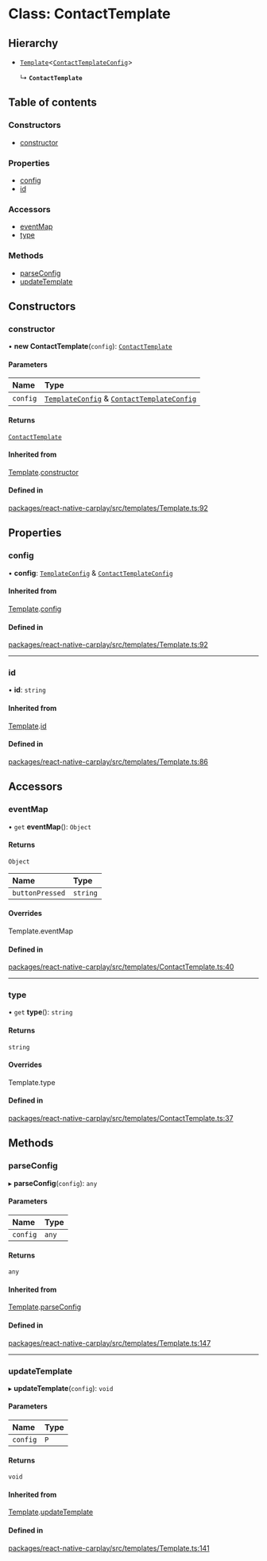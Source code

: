 # Class: ContactTemplate

## Hierarchy

- [`Template`](/docs/Template.md)<[`ContactTemplateConfig`](/docs/ContactTemplateConfig.md)\>

  ↳ **`ContactTemplate`**

## Table of contents

### Constructors

- [constructor](/docs/ContactTemplate.md#constructor)

### Properties

- [config](/docs/ContactTemplate.md#config)
- [id](/docs/ContactTemplate.md#id)

### Accessors

- [eventMap](/docs/ContactTemplate.md#eventmap)
- [type](/docs/ContactTemplate.md#type)

### Methods

- [parseConfig](/docs/ContactTemplate.md#parseconfig)
- [updateTemplate](/docs/ContactTemplate.md#updatetemplate)

## Constructors

### constructor

• **new ContactTemplate**(`config`): [`ContactTemplate`](/docs/ContactTemplate.md)

#### Parameters

| Name | Type |
| :------ | :------ |
| `config` | [`TemplateConfig`](/docs/TemplateConfig.md) & [`ContactTemplateConfig`](/docs/ContactTemplateConfig.md) |

#### Returns

[`ContactTemplate`](/docs/ContactTemplate.md)

#### Inherited from

[Template](/docs/Template.md).[constructor](/docs/Template.md#constructor)

#### Defined in

[packages/react-native-carplay/src/templates/Template.ts:92](https://github.com/birkir/react-native-carplay/blob/2f9bd9c/packages/react-native-carplay/src/templates/Template.ts#L92)

## Properties

### config

• **config**: [`TemplateConfig`](/docs/TemplateConfig.md) & [`ContactTemplateConfig`](/docs/ContactTemplateConfig.md)

#### Inherited from

[Template](/docs/Template.md).[config](/docs/Template.md#config)

#### Defined in

[packages/react-native-carplay/src/templates/Template.ts:92](https://github.com/birkir/react-native-carplay/blob/2f9bd9c/packages/react-native-carplay/src/templates/Template.ts#L92)

___

### id

• **id**: `string`

#### Inherited from

[Template](/docs/Template.md).[id](/docs/Template.md#id)

#### Defined in

[packages/react-native-carplay/src/templates/Template.ts:86](https://github.com/birkir/react-native-carplay/blob/2f9bd9c/packages/react-native-carplay/src/templates/Template.ts#L86)

## Accessors

### eventMap

• `get` **eventMap**(): `Object`

#### Returns

`Object`

| Name | Type |
| :------ | :------ |
| `buttonPressed` | `string` |

#### Overrides

Template.eventMap

#### Defined in

[packages/react-native-carplay/src/templates/ContactTemplate.ts:40](https://github.com/birkir/react-native-carplay/blob/2f9bd9c/packages/react-native-carplay/src/templates/ContactTemplate.ts#L40)

___

### type

• `get` **type**(): `string`

#### Returns

`string`

#### Overrides

Template.type

#### Defined in

[packages/react-native-carplay/src/templates/ContactTemplate.ts:37](https://github.com/birkir/react-native-carplay/blob/2f9bd9c/packages/react-native-carplay/src/templates/ContactTemplate.ts#L37)

## Methods

### parseConfig

▸ **parseConfig**(`config`): `any`

#### Parameters

| Name | Type |
| :------ | :------ |
| `config` | `any` |

#### Returns

`any`

#### Inherited from

[Template](/docs/Template.md).[parseConfig](/docs/Template.md#parseconfig)

#### Defined in

[packages/react-native-carplay/src/templates/Template.ts:147](https://github.com/birkir/react-native-carplay/blob/2f9bd9c/packages/react-native-carplay/src/templates/Template.ts#L147)

___

### updateTemplate

▸ **updateTemplate**(`config`): `void`

#### Parameters

| Name | Type |
| :------ | :------ |
| `config` | `P` |

#### Returns

`void`

#### Inherited from

[Template](/docs/Template.md).[updateTemplate](/docs/Template.md#updatetemplate)

#### Defined in

[packages/react-native-carplay/src/templates/Template.ts:141](https://github.com/birkir/react-native-carplay/blob/2f9bd9c/packages/react-native-carplay/src/templates/Template.ts#L141)
